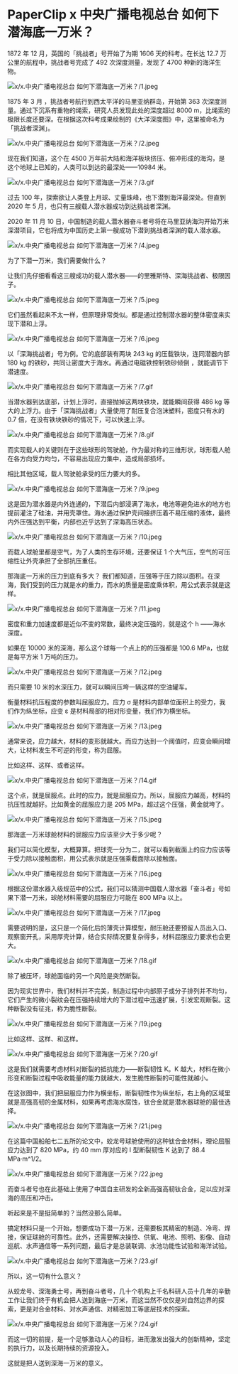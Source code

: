 # PaperClip x 中央广播电视总台 如何下潜海底一万米？

1872 年 12 月，英国的「挑战者」号开始了为期 1606 天的科考。在长达 12.7 万公里的航程中，挑战者号完成了 492 次深度测量，发现了 4700 种新的海洋生物。

![x/x.中央广播电视总台 如何下潜海底一万米？/1.jpeg](https://cdn.jsdelivr.net/gh/ipaperclip-icu/static/image/文字稿/x/x.中央广播电视总台%20如何下潜海底一万米？/1.jpeg)

1875 年 3 月 ，挑战者号航行到西太平洋的马里亚纳群岛，开始第 363 次深度测量。通过下沉系有重物的绳索，研究人员发现此处的深度超过 8000 m，比绳索的极限长度还要深。在根据这次科考成果绘制的《大洋深度图》中，这里被命名为「挑战者深渊」。

![x/x.中央广播电视总台 如何下潜海底一万米？/2.jpeg](https://cdn.jsdelivr.net/gh/ipaperclip-icu/static/image/文字稿/x/x.中央广播电视总台%20如何下潜海底一万米？/2.jpeg)

现在我们知道，这个在 4500 万年前大陆和海洋板块挤压、俯冲形成的海沟，是这个地球上已知的，人类可以到达的最深处——10984 米。

![x/x.中央广播电视总台 如何下潜海底一万米？/3.gif](https://cdn.jsdelivr.net/gh/ipaperclip-icu/static/image/文字稿/x/x.中央广播电视总台%20如何下潜海底一万米？/3.gif)

过去 100 年，探索欲让人类登上月球、丈量珠峰，也下潜到海洋最深处。但直到 2020 年 5 月，也只有三艘载人潜水器成功到达挑战者深渊。

2020 年 11 月 10 日，中国制造的载人潜水器奋斗者号将在马里亚纳海沟开始万米深潜项目，它也将成为中国历史上第一艘成功下潜到挑战者深渊的载人潜水器。

![x/x.中央广播电视总台 如何下潜海底一万米？/4.jpeg](https://cdn.jsdelivr.net/gh/ipaperclip-icu/static/image/文字稿/x/x.中央广播电视总台%20如何下潜海底一万米？/4.jpeg)

为了下潜一万米，我们需要做什么？

让我们先仔细看看这三艘成功的载人潜水器——的里雅斯特、深海挑战者、极限因子。

![x/x.中央广播电视总台 如何下潜海底一万米？/5.jpeg](https://cdn.jsdelivr.net/gh/ipaperclip-icu/static/image/文字稿/x/x.中央广播电视总台%20如何下潜海底一万米？/5.jpeg)

它们虽然看起来不太一样，但原理非常类似。都是通过控制潜水器的整体密度来实现下潜和上浮。

![x/x.中央广播电视总台 如何下潜海底一万米？/6.jpeg](https://cdn.jsdelivr.net/gh/ipaperclip-icu/static/image/文字稿/x/x.中央广播电视总台%20如何下潜海底一万米？/6.jpeg)

以「深海挑战者」号为例。它的底部装有两块 243 kg 的压载铁块，连同潜器内部 180 kg 的铁砂，共同让密度大于海水。再通过电磁铁控制铁砂倾倒 ，就能调节下潜速度。

![x/x.中央广播电视总台 如何下潜海底一万米？/7.gif](https://cdn.jsdelivr.net/gh/ipaperclip-icu/static/image/文字稿/x/x.中央广播电视总台%20如何下潜海底一万米？/7.gif)

当潜水器到达底部，计划上浮时，直接抛掉这两块铁块，就能瞬间获得 486 kg 等大的上浮力。由于「深海挑战者」大量使用了耐压复合泡沫塑料，密度只有水的 0.7 倍，在没有铁块铁砂的情况下，可以快速上浮。

![x/x.中央广播电视总台 如何下潜海底一万米？/8.gif](https://cdn.jsdelivr.net/gh/ipaperclip-icu/static/image/文字稿/x/x.中央广播电视总台%20如何下潜海底一万米？/8.gif)

而实现载人的关键则在于这些球形的驾驶舱，作为最对称的三维形状，球形载人舱在各方向受力均匀，不容易出现应力集中，造成局部损坏。

相比其他区域，载人驾驶舱承受的压力要大的多。

![x/x.中央广播电视总台 如何下潜海底一万米？/9.jpeg](https://cdn.jsdelivr.net/gh/ipaperclip-icu/static/image/文字稿/x/x.中央广播电视总台%20如何下潜海底一万米？/9.jpeg)

这是因为潜水器是内外连通的，下潜后内部浸满了海水，电池等避免进水的地方也提前灌注了硅油，并用壳罩住。海水通过保护壳间接挤压着不易压缩的液体，最终内外压强达到平衡，内部也近乎达到了深海高压状态。

![x/x.中央广播电视总台 如何下潜海底一万米？/10.jpeg](https://cdn.jsdelivr.net/gh/ipaperclip-icu/static/image/文字稿/x/x.中央广播电视总台%20如何下潜海底一万米？/10.jpeg)

而载人球舱里都是空气，为了人类的生存环境，还要保证 1 个大气压，空气的可压缩性让外壳承担了全部抗压重任。

那海底一万米的压力到底有多大？ 我们都知道，压强等于压力除以面积。在深海，我们受到的压力就是水的重力，而水的质量是密度乘体积，用公式表示就是这样。

![x/x.中央广播电视总台 如何下潜海底一万米？/11.jpeg](https://cdn.jsdelivr.net/gh/ipaperclip-icu/static/image/文字稿/x/x.中央广播电视总台%20如何下潜海底一万米？/11.jpeg)

密度和重力加速度都是近似不变的常数，最终决定压强的，就是这个 h ——海水深度。

如果在 10000 米的深海，那么这个球每一个点上的的压强都是 100.6 MPa，也就是每平方米 1 万吨的压力。

![x/x.中央广播电视总台 如何下潜海底一万米？/12.jpeg](https://cdn.jsdelivr.net/gh/ipaperclip-icu/static/image/文字稿/x/x.中央广播电视总台%20如何下潜海底一万米？/12.jpeg)

而只需要 10 米的水深压力，就可以瞬间压垮一辆这样的空油罐车。

衡量材料抗压程度的参数叫屈服应力。应力 σ 是材料内部单位面积上的受力，我们作为纵坐标，应变 ε 是材料局部的相对形变量，我们作为横坐标。

![x/x.中央广播电视总台 如何下潜海底一万米？/13.jpeg](https://cdn.jsdelivr.net/gh/ipaperclip-icu/static/image/文字稿/x/x.中央广播电视总台%20如何下潜海底一万米？/13.jpeg)

通常来说，应力越大，材料的变形就越大。而应力达到一个阈值时，应变会瞬间增大，让材料发生不可逆的形变，称为屈服。

比如这样、这样、或者这样。

![x/x.中央广播电视总台 如何下潜海底一万米？/14.gif](https://cdn.jsdelivr.net/gh/ipaperclip-icu/static/image/文字稿/x/x.中央广播电视总台%20如何下潜海底一万米？/14.gif)

这个点，就是屈服点。此时的应力，就是屈服应力。所以，屈服应力越高，材料的抗压性就越好。比如黄金的屈服应力是 205 MPa，超过这个压强，黄金就垮了。

![x/x.中央广播电视总台 如何下潜海底一万米？/15.jpeg](https://cdn.jsdelivr.net/gh/ipaperclip-icu/static/image/文字稿/x/x.中央广播电视总台%20如何下潜海底一万米？/15.jpeg)

那海底一万米球舱材料的屈服应力应该至少大于多少呢？

我们可以简化模型，大概算算。把球壳一分为二，就可以看到截面上的应力应该等于受力除以接触面积，用公式表示就是压强乘截面除以接触面。

![x/x.中央广播电视总台 如何下潜海底一万米？/16.jpeg](https://cdn.jsdelivr.net/gh/ipaperclip-icu/static/image/文字稿/x/x.中央广播电视总台%20如何下潜海底一万米？/16.jpeg)

根据这份潜水器入级规范中的公式，我们可以猜测中国载人潜水器「奋斗者」号如果下潜一万米，球舱材料需要的屈服应力可能在 800 MPa 以上。

![x/x.中央广播电视总台 如何下潜海底一万米？/17.jpeg](https://cdn.jsdelivr.net/gh/ipaperclip-icu/static/image/文字稿/x/x.中央广播电视总台%20如何下潜海底一万米？/17.jpeg)

需要说明的是，这只是一个简化后的薄壳计算模型，耐压舱还要预留人员出入口、观察窗开孔，采用厚壳计算，结合实际情况要复杂得多，材料屈服应力要求也会更大。

![x/x.中央广播电视总台 如何下潜海底一万米？/18.gif](https://cdn.jsdelivr.net/gh/ipaperclip-icu/static/image/文字稿/x/x.中央广播电视总台%20如何下潜海底一万米？/18.gif)

除了被压坏，球舱面临的另一个风险是突然断裂。

因为现实世界中，我们材料并不完美，制造过程中内部原子或分子排列并不均匀，它们产生的微小裂纹会在压强持续增大的下潜过程中迅速扩展，引发宏观断裂。这种断裂没有征兆，称为脆性断裂。

![x/x.中央广播电视总台 如何下潜海底一万米？/19.jpeg](https://cdn.jsdelivr.net/gh/ipaperclip-icu/static/image/文字稿/x/x.中央广播电视总台%20如何下潜海底一万米？/19.jpeg)

比如这样、这样、和这样。

![x/x.中央广播电视总台 如何下潜海底一万米？/20.gif](https://cdn.jsdelivr.net/gh/ipaperclip-icu/static/image/文字稿/x/x.中央广播电视总台%20如何下潜海底一万米？/20.gif)

这是我们就需要考虑材料对断裂的抵抗能力——断裂韧性 K。K 越大，材料在微小形变和断裂过程中吸收能量的能力就越大，发生脆性断裂的可能性就越小。

在这张图中，我们把屈服应力作为横坐标，断裂韧性作为纵坐标，右上角的区域里就是高强高韧的金属材料，如果再考虑海水腐蚀，钛合金就是潜水器球舱的最佳选择。

![x/x.中央广播电视总台 如何下潜海底一万米？/21.jpeg](https://cdn.jsdelivr.net/gh/ipaperclip-icu/static/image/文字稿/x/x.中央广播电视总台%20如何下潜海底一万米？/21.jpeg)

在这篇中国船舶七二五所的论文中，蛟龙号球舱使用的这种钛合金材料，理论屈服应力达到了 820 MPa，约 40 mm 厚对应的 I 型断裂韧性 K 达到了 88.4 MPa·m^1/2。

![x/x.中央广播电视总台 如何下潜海底一万米？/22.jpeg](https://cdn.jsdelivr.net/gh/ipaperclip-icu/static/image/文字稿/x/x.中央广播电视总台%20如何下潜海底一万米？/22.jpeg)

而奋斗者号也在此基础上使用了中国自主研发的全新高强高韧钛合金，足以应对深海的高压和冲击。

听起来是不是挺简单的？当然没那么简单。

搞定材料只是一个开始，想要成功下潜一万米，还需要极其精密的制造、冷弯、焊接，保证球舱的可靠性。此外，还需要解决操控、供氧、电池、照明、影像、自动巡航、水声通信等一系列问题，最后才是总装联调、水池功能性试验和海洋试验。

![x/x.中央广播电视总台 如何下潜海底一万米？/23.gif](https://cdn.jsdelivr.net/gh/ipaperclip-icu/static/image/文字稿/x/x.中央广播电视总台%20如何下潜海底一万米？/23.gif)

所以，这一切有什么意义？

从蛟龙号、深海勇士号，再到奋斗者号，几十个机构上千名科研人员十几年的辛勤工作让我们终于有机会把人送到海底一万米，而这当然不仅仅是对自然边界的探索，更是对合金材料、对水声通信、对精密加工等底层技术的探索。

![x/x.中央广播电视总台 如何下潜海底一万米？/24.gif](https://cdn.jsdelivr.net/gh/ipaperclip-icu/static/image/文字稿/x/x.中央广播电视总台%20如何下潜海底一万米？/24.gif)

而这一切的前提，是一个足够激动人心的目标，进而激发出强大的创新精神，坚定的执行力，以及长期持续的资源投入。

这就是把人送到深海一万米的意义。
